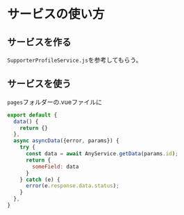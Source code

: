 # サービスの使い方

## サービスを作る
`SupporterProfileService.js`を参考してもらう。
## サービスを使う
`pages`フォルダーの.vueファイルに
```js
export default {
  data() {
    return {}
  },
  async asyncData({error, params}) {
    try {
      const data = await AnyService.getData(params.id);
      return {
        someField: data
      }
    } catch (e) {
      error(e.response.data.status);
    }
  },
}
```
